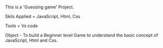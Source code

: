 This is a 'Guessing game' Project.

Skils Applied = JavaScript, Html, Css

Tools = Vs code 

Object - 
To build a Beginner level Game to understand the basic concept of JavaScript, Html and Css.

